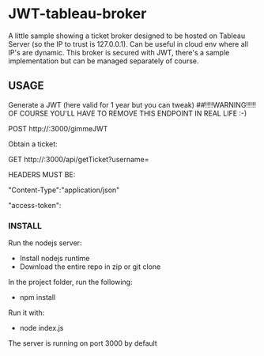 
# JWT-tableau-broker

A little sample showing a ticket broker designed to be hosted on Tableau Server (so the IP to trust is 127.0.0.1).
Can be useful in cloud env where all IP's are dynamic.
This broker is secured with JWT, there's a sample implementation but can be managed separately of course.

## USAGE

Generate a JWT (here valid for 1 year but you can tweak) 
##!!!!WARNING!!!!! OF COURSE YOU'LL HAVE TO REMOVE THIS ENDPOINT IN REAL LIFE :-)

POST http://<tabIP>:3000/gimmeJWT


Obtain  a ticket:

GET http://<tabIP>:3000/api/getTicket?username=<userName>

HEADERS MUST BE:

"Content-Type":"application/json"

"access-token":<JWT>

### INSTALL
Run the nodejs server:
- Install nodejs runtime
- Download the entire repo in zip or git clone

In the project folder, run the following:
- npm install

Run it with:
- node index.js

The server is running on port 3000 by default
